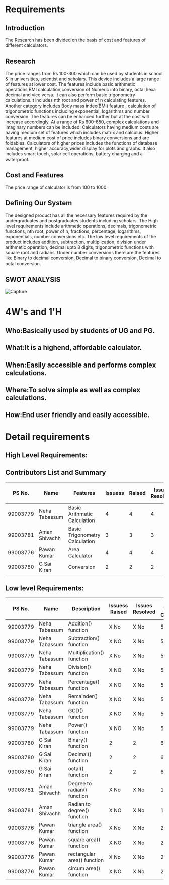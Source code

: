 # Requirements
## Introduction

The Research has been divided on the basis of cost and features of different calculators. 

## Research
The price ranges from Rs 100-300 which can be used by students in school & in universities, scientist and scholars. This device includes a large range of features at lower cost. The features include basic arithmetic operations,BMI calculation,conversion of Numeric into binary, octal,hexa decimal and vice versa. It can also perform basic trigonometry calculations.It includes nth root and power of n calculating features. Another category includes Body mass index(BMI) feature , calculation of trigonometric functions including exponential, logarithms and number conversion. The features can  be enhanced further but at the cost will  increase accordingly. At a range of Rs 600-650, complex calculations and imaginary numbers can be included. Calculators having medium costs are having medium set of features which includes matrix and calculus. Higher features at medium cost of price includes binary conversions and are foldables. Calculators of higher prices includes the functions of database management, higher accuracy,wider display for plots and graphs. It also includes smart touch, solar cell operations, battery charging and a waterproof.

## Cost and Features
The price range of calculator is from 100 to 1000.

## Defining Our System
The designed product has all the necessary features required by the undergraduates and postgraduates students including scholars. The High level requirements include arithmetic operations, decimals, trigonometric functions, nth root, power of n, fractions, percentage, logarithms, exponentials, number conversions etc. The low level requirements of the product includes addition, subtraction, multiplication, division under arithmetic operation, decimal upto 8 digits, trigonometric functions with square root and radians. Under number conversions there are the features like Binary to decimal conversion, Decimal to binary conversion, Decimal to octal conversion.
 

## SWOT ANALYSIS
![Capture](https://user-images.githubusercontent.com/78867425/107847807-b9c48f00-6e14-11eb-9598-0ddc49f4c83b.PNG)

# 4W&#39;s and 1&#39;H

## Who:Basically used by students of UG and PG.


## What:It is a highend, affordable calculator.


## When:Easily accessible and performs complex calculations.


## Where:To solve simple as well as complex calculations.


## How:End user friendly and easily accessible.


# Detail requirements
## High Level Requirements:


## Contributors List and Summary

PS No.   |  Name          |    Features                    | Issuess  | Raised |Issues Resolved|No Test Cases|Test Case Pass
---------|----------------|-----------------------------   |----------|--------|---------------|-------------|--------------
99003779 | Neha Tabassum  | Basic Arithmetic Calculation   |   4   | 4  |     4     |     40    |    40
99003781 | Aman Shivachh  | Basic Trigonometry Calculation |  3   |  3  |     3     |     20    |    20
99003776 | Pawan Kumar    | Area Calculator                |   4   | 4  |     4     |    8     |    8 
99003780 | G Sai Kiran    |Conversion                      |   2    |  2 |      2      |     18    |    18
 


##  Low level Requirements:




PS No.   |  Name            |    Description                     | Issuess Raised |Issues Resolved|No Test Cases|Test Case Pass
---------|------------------|------------------------------------|----------------|---------------|-------------|--------------
99003779 | Neha Tabassum    | Addition() function                |      X No      |      X No     |      5      |      5    
99003779 | Neha Tabassum    | Subtraction() function             |      X NO      |      X No     |      5      |      5
99003779 | Neha Tabassum    | Multiplication() function          |      X No      |      X No     |      5      |      5     
99003779 | Neha Tabassum    | Division() function                |      X NO      |      X No     |      5      |      5
99003779 | Neha Tabassum    | Percentage() function              |      X NO      |      X No     |      5      |      5
99003779 | Neha Tabassum    | Remainder() function               |      X NO      |      X No     |      5      |      5
99003779 | Neha Tabassum    | GCD() function                     |      X NO      |      X No     |      5      |      5
99003779 | Neha Tabassum    | Power() function                   |      X NO      |      X No     |      5      |      5
99003780 |   G Sai Kiran    | Binary() function                  |      2         |      2        |      6      |      6
99003780 |   G Sai Kiran    | Decimal() function                 |      2         |      2        |      6      |      6
99003780 |  G Sai Kiran     | octal() function                   |      2         |      2        |      6      |      6
99003781 |   Aman Shivachh  | Degree to radian() function        |      X No      |      X No     |      10     |      10     
99003781 |  Aman Shivachh   | Radian to degree() function        |      X NO      |      X No     |      10     |      10
99003776 | Pawan Kumar      | triangle area() function           |      X No      |      X No     |      2      |      2     
99003776 | Pawan Kumar      | square area() function             |      X NO      |      X No     |      2      |      2
99003776 | Pawan Kumar      | rectangular area() function        |      X No      |      X No     |      2      |      2    
99003776 | Pawan Kumar      | circum area() function             |      X NO      |      X No     |      2      |      2

